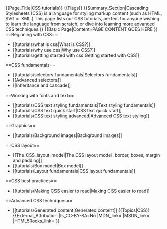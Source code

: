 {{Page_Title|CSS tutorials}}
{{Flags}}
{{Summary_Section|Cascading Stylesheets (CSS) is a language for styling markup content (such as HTML, SVG or XML.) This page lists our CSS tutorials, perfect for anyone wishing to learn the language from scratch, or dive into learning more advanced CSS techniques.}}
{{Basic Page|Content=PAGE CONTENT GOES HERE
}}
==Beginning with CSS==

* [[tutorials/what is css|What is CSS?]]
* [[tutorials/why use css|Why use CSS?]]
* [[tutorials/getting started with css|Getting started with CSS]]

==CSS fundamentals==

* [[tutorials/selectors fundamentals|Selectors fundamentals]]
* [[Advanced selectors]]
* [[Inheritance and cascade]]

==Working with fonts and text==

* [[tutorials/CSS text styling fundamentals|Text styling fundamentals]]
* [[tutorials/CSS text quick start|CSS text quick start]]
* [[tutorials/CSS text styling advanced|Advanced CSS text styling]]

==Graphics==

* [[tutorials/Background images|Background images]]

==CSS layout==

* [[The_CSS_layout_model|The CSS layout model: border, boxes, margin and padding]]
* [[tutorials/Box model|Box model]]
* [[tutorials/Layout fundamentals|CSS layout fundamentals]]

==CSS best practices==

* [[tutorials/Making CSS easier to read|Making CSS easier to read]]

==Advanced CSS techniques==

* [[tutorials/Generated content|Generated content]]
{{Topics|CSS}}
{{External_Attribution
|Is_CC-BY-SA=No
|MDN_link=
|MSDN_link=
|HTML5Rocks_link=
}}
